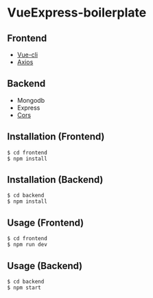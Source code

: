 # VueExpress-boilerplate

Frontend
----------
- [Vue-cli](https://github.com/vuejs/vue-cli/)
- [Axios](https://github.com/axios/axios)

Backend
----------
- Mongodb
- Express
- [Cors](https://github.com/expressjs/cors)


Installation (Frontend)
----------
	$ cd frontend
	$ npm install


Installation (Backend)
----------
	$ cd backend
	$ npm install


Usage (Frontend)
----------
	$ cd frontend
	$ npm run dev


Usage (Backend)
----------
	$ cd backend
	$ npm start
